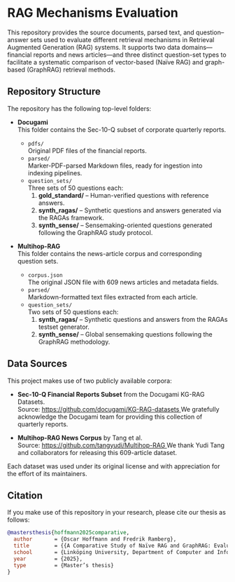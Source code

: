 # RAG Mechanisms Evaluation

This repository provides the source documents, parsed text, and question–answer sets used to evaluate different retrieval mechanisms in Retrieval Augmented Generation (RAG) systems. It supports two data domains—financial reports and news articles—and three distinct question-set types to facilitate a systematic comparison of vector-based (Naïve RAG) and graph-based (GraphRAG) retrieval methods.

## Repository Structure

The repository has the following top-level folders:

- **Docugami**  
  This folder contains the Sec-10-Q subset of corporate quarterly reports.  
  - `pdfs/`  
    Original PDF files of the financial reports.  
  - `parsed/`  
    Marker-PDF-parsed Markdown files, ready for ingestion into indexing pipelines.  
  - `question_sets/`  
    Three sets of 50 questions each:  
    1. **gold_standard/** – Human-verified questions with reference answers.  
    2. **synth_ragas/** – Synthetic questions and answers generated via the RAGAs framework.  
    3. **synth_sense/** – Sensemaking-oriented questions generated following the GraphRAG study protocol.

- **Multihop-RAG**  
  This folder contains the news-article corpus and corresponding question sets.  
  - `corpus.json`  
    The original JSON file with 609 news articles and metadata fields.  
  - `parsed/`  
    Markdown-formatted text files extracted from each article.  
  - `question_sets/`  
    Two sets of 50 questions each:  
    1. **synth_ragas/** – Synthetic questions and answers from the RAGAs testset generator.  
    2. **synth_sense/** – Global sensemaking questions following the GraphRAG methodology.

## Data Sources

This project makes use of two publicly available corpora:

- **Sec-10-Q Financial Reports Subset** from the Docugami KG-RAG Datasets.  
  Source: [https://github.com/docugami/KG-RAG-datasets  ](https://github.com/docugami/KG-RAG-datasets/tree/main/sec-10-q)
  We gratefully acknowledge the Docugami team for providing this collection of quarterly reports.

- **Multihop-RAG News Corpus** by Tang et al.  
  Source: [https://github.com/tangyudi/Multihop-RAG  ](https://github.com/yixuantt/MultiHop-RAG/tree/main/dataset)
  We thank Yudi Tang and collaborators for releasing this 609-article dataset.

Each dataset was used under its original license and with appreciation for the effort of its maintainers.


## Citation

If you make use of this repository in your research, please cite our thesis as follows:

```bibtex
@mastersthesis{hoffmann2025comparative,
  author       = {Oscar Hoffmann and Fredrik Ramberg},
  title        = {{A Comparative Study of Naïve RAG and GraphRAG: Evaluation Insights and Performance-Cost Trade-Offs in Retrieval Augmented Generation}},
  school       = {Linköping University, Department of Computer and Information Science},
  year         = {2025},
  type         = {Master’s thesis}
}

